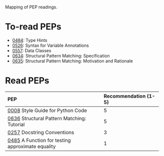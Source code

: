 Mapping of PEP readings.

# To-read PEPs
- [0484](https://peps.python.org/pep-0484/): Type Hints
- [0526](https://peps.python.org/pep-0526/): Syntax for Variable Annotations
- [0557](https://peps.python.org/pep-0557/): Data Classes
- [0634](https://peps.python.org/pep-0634/): Structural Pattern Matching: Specification
- [0635](https://peps.python.org/pep-0635/): Structural Pattern Matching: Motivation and Rationale

# Read PEPs
| PEP   | Recommendation (1-5) |
| :--- | :--- |
| [0008](https://peps.python.org/pep-0008/) Style Guide for Python Code | 5 |
| [0636](https://peps.python.org/pep-0636/) Structural Pattern Matching: Tutorial | 5 |
| [0257](https://peps.python.org/pep-0257/) Docstring Conventions | 3 |
| [0485](https://peps.python.org/pep-0485/) A Function for testing approximate equality | 1 |
